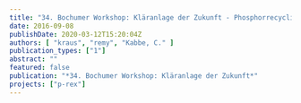 ```yaml
---
title: "34. Bochumer Workshop: Kläranlage der Zukunft - Phosphorrecycling: Aktueller Stand und Perspektiven"
date: 2016-09-08
publishDate: 2020-03-12T15:20:04Z
authors: [ "kraus", "remy", "Kabbe, C." ]
publication_types: ["1"]
abstract: ""
featured: false
publication: "*34. Bochumer Workshop: Kläranlage der Zukunft*"
projects: ["p-rex"]
---
```


